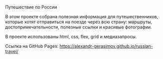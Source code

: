 Путешествие по России

В этом проекте собрана полезная информация для путешественников, которые хотят отправиться на поезде через всю страну: маршруты, достопримечательности, полезные ссылки и красивые фотографии.

В проекте использованы html, css, flex, grid и медиазапросы.

Ссылка на GitHub Pages: https://alexandr-gerasimov.github.io/russian-travel/